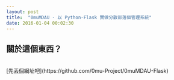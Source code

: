 ```yaml
---
layout: post
title:  "0muMDAU - 以 Python-Flask 實做分散部落個管理系統" 
date: 2016-01-04 00:02:30 
---
```


## 關於這個東西？

<br />
[先丟個網址吧](https://github.com/0mu-Project/0muMDAU-Flask)


			